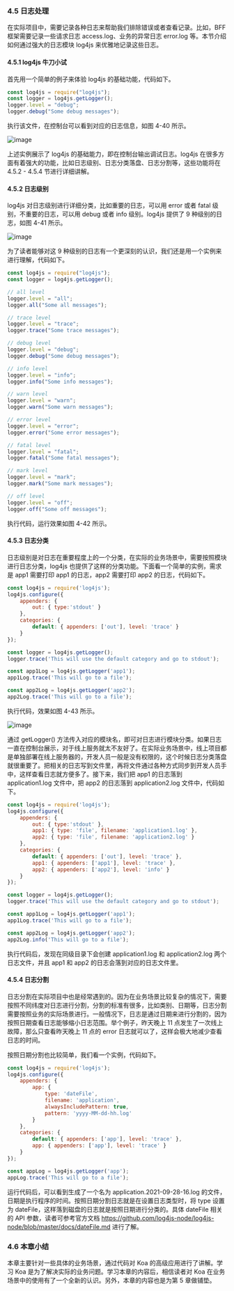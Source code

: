 
### 4.5 日志处理
在实际项目中，需要记录各种日志来帮助我们排除错误或者查看记录。比如，BFF 框架需要记录一些请求日志 access.log、业务的异常日志 error.log 等。本节介绍如何通过强大的日志模块 log4js 来优雅地记录这些日志。

#### 4.5.1 log4js 牛刀小试
首先用一个简单的例子来体验 log4js 的基础功能，代码如下。
```javascript
const log4js = require("log4js");
const logger = log4js.getLogger();
logger.level = "debug";
logger.debug("Some debug messages");
```
执行该文件，在控制台可以看到对应的日志信息，如图 4-40 所示。 

![image](https://github.com/user-attachments/assets/f52f5c4f-c87c-4c8c-9c0f-7d250b3f1516)

上述实例展示了 log4js 的基础能力，即在控制台输出调试日志。log4js 在很多方面有着强大的功能，比如日志级别、日志分类落盘、日志分割等，这些功能将在 4.5.2 - 4.5.4 节进行详细讲解。

#### 4.5.2 日志级别
log4js 对日志级别进行详细分类，比如重要的日志，可以用 error 或者 fatal 级别，不重要的日志，可以用 debug 或者 info 级别。log4js 提供了 9 种级别的日志，如图 4-41 所示。

![image](https://github.com/user-attachments/assets/fb28db5e-cd67-492d-9c10-25233758099b)


为了读者能够对这 9 种级别的日志有一个更深刻的认识，我们还是用一个实例来进行理解，代码如下。

```javascript
const log4js = require("log4js");
const logger = log4js.getLogger();

// all level
logger.level = "all";
logger.all("Some all messages");

// trace level
logger.level = "trace";
logger.trace("Some trace messages");

// debug level
logger.level = "debug";
logger.debug("Some debug messages");

// info level
logger.level = "info";
logger.info("Some info messages");

// warn level
logger.level = "warn";
logger.warn("Some warn messages");

// error level
logger.level = "error";
logger.error("Some error messages");

// fatal level
logger.level = "fatal";
logger.fatal("Some fatal messages");

// mark level
logger.level = "mark";
logger.mark("Some mark messages");

// off level
logger.level = "off";
logger.off("Some off messages");
```
执行代码，运行效果如图 4-42 所示。

#### 4.5.3 日志分类

日志级别是对日志在重要程度上的一个分类，在实际的业务场景中，需要按照模块进行日志分类，log4js 也提供了这样的分类功能。下面看一个简单的实例，需求是 app1 需要打印 app1 的日志，app2 需要打印 app2 的日志，代码如下。

```javascript
const log4js = require('log4js');
log4js.configure({
    appenders: {
        out: { type:'stdout' }
    },
    categories: {
        default: { appenders: ['out'], level: 'trace' }
    }
});

const logger = log4js.getLogger();
logger.trace('This will use the default category and go to stdout');

const app1Log = log4js.getLogger('app1');
app1Log.trace('This will go to a file');

const app2Log = log4js.getLogger('app2');
app2Log.trace('This will go to a file');
```
执行代码，效果如图 4-43 所示。

![image](https://github.com/user-attachments/assets/82480780-3357-403e-967c-923797442670)


通过 getLogger() 方法传入对应的模块名，即可对日志进行模块分类。如果日志一直在控制台展示，对于线上服务就太不友好了。在实际业务场景中，线上项目都是单独部署在线上服务器的，开发人员一般是没有权限的，这个时候日志分类落盘就很重要了。把相关的日志写到文件里，再将文件通过各种方式同步到开发人员手中，这样查看日志就方便多了。接下来，我们把 app1 的日志落到 application1.log 文件中，把 app2 的日志落到 application2.log 文件中，代码如下。

```javascript
const log4js = require('log4js');
log4js.configure({
    appenders: {
        out: { type:'stdout' },
        app1: { type: 'file', filename: 'application1.log' },
        app2: { type: 'file', filename: 'application2.log' }
    },
    categories: {
        default: { appenders: ['out'], level: 'trace' },
        app1: { appenders: ['app1'], level: 'trace' },
        app2: { appenders: ['app2'], level: 'info' }
    }
});

const logger = log4js.getLogger();
logger.trace('This will use the default category and go to stdout');

const app1Log = log4js.getLogger('app1');
app1Log.trace('This will go to a file');

const app2Log = log4js.getLogger('app2');
app2Log.info('This will go to a file');
```

执行代码后，发现在同级目录下会创建 application1.log 和 application2.log 两个日志文件，并且 app1 和 app2 的日志会落到对应的日志文件里。

#### 4.5.4 日志分割

日志分割在实际项目中也是经常遇到的。因为在业务场景比较复杂的情况下，需要按照不同纬度对日志进行分割，分割的标准有很多，比如类别、日期等，日志分割需要按照业务的实际场景进行。一般情况下，日志是通过日期来进行分割的，因为按照日期查看日志能够缩小日志范围。举个例子，昨天晚上 11 点发生了一次线上故障，那么只查看昨天晚上 11 点的 error 日志就可以了，这样会极大地减少查看日志的时间。

按照日期分割也比较简单，我们看一个实例，代码如下。

```javascript
const log4js = require('log4js');
log4js.configure({
    appenders: {
        app: {
            type: 'dateFile',
            filename: 'application',
            alwaysIncludePattern: true,
            pattern: 'yyyy-MM-dd-hh.log'
        }
    },
    categories: {
        default: { appenders: ['app'], level: 'trace' },
        app: { appenders: ['app'], level: 'trace' }
    }
});

const appLog = log4js.getLogger('app');
appLog.trace('This will go to a file');
```
运行代码后，可以看到生成了一个名为 application.2021-09-28-16.log 的文件，日期是执行程序的时间。按照日期分割日志就是在设置日志类型时，将 type 设置为 dateFile，这样落到磁盘的日志就是按照日期进行分类的。具体 dateFile 相关的 API 参数，读者可参考官方文档 https://github.com/log4js-node/log4js-node/blob/master/docs/dateFile.md 进行了解。

### 4.6 本章小结

本章主要针对一些具体的业务场景，通过代码对 Koa 的高级应用进行了讲解。学习 Koa 是为了解决实际的业务问题。学习本章的内容后，相信读者对 Koa 在业务场景中的使用有了一个全新的认识。另外，本章的内容也是为第 5 章做铺垫。 
